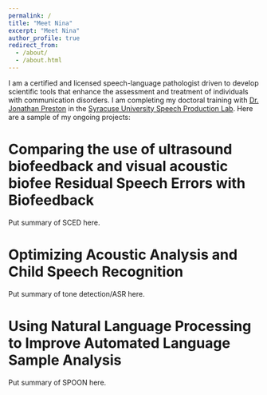 ```yaml
---
permalink: /
title: "Meet Nina"
excerpt: "Meet Nina"
author_profile: true
redirect_from: 
  - /about/
  - /about.html
---
```


I am a certified and licensed speech-language pathologist driven to develop scientific tools that enhance the assessment and treatment of individuals with communication disorders. I am completing my doctoral training with [Dr. Jonathan Preston](https://thecollege.syr.edu/people/faculty/preston-jonathan-l/) in the [Syracuse University Speech Production Lab](http://speechproductionlab.syr.edu/). Here are a sample of my ongoing projects:

Comparing the use of ultrasound biofeedback and visual acoustic biofee Residual Speech Errors with Biofeedback
======
Put summary of SCED here.

Optimizing Acoustic Analysis and Child Speech Recognition
======
Put summary of tone detection/ASR here.

Using Natural Language Processing to Improve Automated Language Sample Analysis
======
Put summary of SPOON here. 

